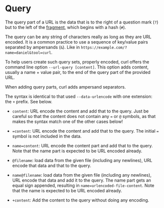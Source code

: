 # Query

The query part of a URL is the data that is to the right of a question mark
(`?`) but to the left of the [fragment](fragment.md), which begins with a hash
(`#`).

The query can be any string of characters really as long as they are URL
encoded. It is a common practice to use a sequence of key/value pairs
separated by ampersands (`&`). Like in
`https://example.com/?name=daniel&tool=curl`.

To help users create such query sets, properly encoded, curl offers the
command line option `--url-query [content]`. This option adds content, usually
a name + value pair, to the end of the query part of the provided URL.

When adding query parts, curl adds ampersand separators.

The syntax is identical to that used `--data-urlencode` with one extension:
the `+` prefix. See below.

 - `content`: URL encode the content and add that to the query. Just be
   careful so that the content does not contain any `=` or `@` symbols, as
   that makes the syntax match one of the other cases below!

 - `=content`: URL encode the content and add that to the query. The initial
   `=` symbol is not included in the data.

 - `name=content`: URL encode the content part and add that to the query. Note
   that the name part is expected to be URL encoded already.

 - `@filename`: load data from the given file (including any newlines), URL
   encode that data and that to the query.

 - `name@filename`: load data from the given file (including any newlines),
   URL encode that data and add it to the query. The name part gets an equal
   sign appended, resulting in `name=urlencoded-file-content`. Note that the
   name is expected to be URL encoded already.

 - `+content`: Add the content to the query without doing any encoding.
